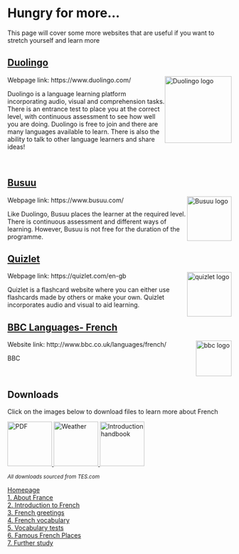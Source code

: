 <h1> Hungry for more... </h1> 
<body>
<p> This page will cover some more websites that are useful if you want to stretch yourself and learn more </p>
  <h2> <a href="https://www.duolingo.com/" > Duolingo </a> </h2> <img src="https://d35aaqx5ub95lt.cloudfront.net/images/logo-with-duo.png" alt="Duolingo logo" style="float:right;width:150px;height:150px;" >
  Webpage link: https://www.duolingo.com/
 <p> Duolingo is a language learning platform incorporating audio, visual and comprehension tasks. There is an entrance test to place you at the correct level, with continuous assessment to see how well you are doing. Duolingo is free to join and there are many languages available to learn. There is also the ability to talk to other language learners and share ideas! </p>
 <br>
<p> <h2> <a href="https://www.busuu.com/" > Busuu </a> </h2>  
 <img src="https://lh3.googleusercontent.com/53v92E5zR1PfZS5tDbyWUvsulfftD0QeAk_3RaWTfAWIUjAE6GC27sY8Suoc2bLJmn5r" alt="Busuu logo" style="float:right;height:100px;" >
 Webpage link: https://www.busuu.com/
  </p>
  <p> Like Duolingo, Busuu places the learner at the required level. There is continuous assessment and different ways of learning. However, Busuu is not free for the duration of the programme. </p>

<h2> <a href="https://quizlet.com/en-gb" > Quizlet </a> </h2> <img src="https://pbs.twimg.com/media/DsZnGbCUUAEBfGz.jpg" alt="quizlet logo" style="float:right;height:100px;" >
  Webpage link: https://quizlet.com/en-gb
  <p> Quizlet is a flashcard website where you can either use flashcards made by others or make your own. Quizlet incorporates audio and visual to aid learning. </p>

<h2> <a href="http://www.bbc.co.uk/languages/french/" >  BBC Languages- French </a> </h2>
<img src="https://bbc-uploads.s3.amazonaws.com/2KknodmqJ3pskRtRiSmgfpk7Jk6oja25gkdpS7Df6bSd7JhldmDokR4oRRD.jpg" alt="bbc logo" style="float:right;height:80px;" >
Website link: http://www.bbc.co.uk/languages/french/  
<p> BBC </p>
<br> 
<p> <h2> Downloads </h2> </p>
<p> Click on the images below to download files to learn more about French </p>
<p> <a href="https://drive.google.com/file/d/10gLDSlnqxUu02D-E2hytv2RianewWk2U/view" download>
  <img src="https://lh3.googleusercontent.com/BK8CCU6mPgkrNi_J47fTgZ0FUIhWHpupQdwTqlt6qAf6lKNHKUTAq9FC-0cuXMREY2NxNOQniPXuZ6JV0tz5CX-TpaJB72ovX5TokSAop29rnptSQHYJpBkmWT230J5x6nZo33hFRvtr49rcX_c7ydeMGK9LMFSnSWwyCqozbCR2vIhU4jlxS8pUukqfwXsXhtr_YnxnC0kaz6Mos3lmN_I3voHBvuh4XnUs_B9Nxm6LmR-0UnMIw0jCrG-u2xPfSKj6FagvtUkWyyM4jTSsDMb-D5-6A7Jk1Y0t1bBkYxdmx2InB6fKYx8Xd5NknskxR4f1KMko6eM9t1YIe1ReDXsiZzYfye6m_p8M6LCIWp_NHL2Q7O9nG-EQeiR7ZJgm-z3sLb_BCIYNbgOxbCncwW3H8p1TYqnB8Vt-ltu71c5a5mgpkF2dYyfs8EPdLx7fAmmtZ3QWcq5gJp0bvuHNqguRhUCtif0VkFF3Z3Xd5wAYqBLvMLeMssF9iItCVIc1PBUWGjEUbMcdIGEHiPAmtdrEonr7xYESyI8wta1niMXultE7R2821o3qzKvUZYYyGzTH6sv3hazhbIXONq6icnvK1jIzwIWCtGOXlEoaI8gU_HbxsxlqfxP6eyFqUj16fiRyMhD35y7d5_q6i8LXx9pOeb6IN65dTqVoAf_Da6JpC9gCanymCA=w1080-h1396-no" alt="PDF" height="100"> </a> 
  
  <a href="https://drive.google.com/file/d/1Tp-Fm9Ft3stZ0ggwo-FIe47HzHYnF4v1/view?usp=sharing" download>
  <img src="https://lh3.googleusercontent.com/6SujQiZ-ZWaPOeo7aqkPlT9POXYE0yrRYYU1rwRdqXb38vSmnvpXzJEfWh2JcdYVjSj_cYFZPoZtcLzhKOgyW5xjZiXd5TWBcbxTxdnrKiUHbrGSJFm3-JuBOzYzYjUym3F14FInWY0kq5xb_ET60hYxNCutm-EuquVZmc8T-OzEysZ54qkkF1P-6GjU-7FFxvAYeoDKhRd3ubzdYj7FxxukJSWPW6FdSd7szevEoxeBxqFlBtaaT_fqFoUk2QJFGFcoQtmnYm9XcCAF-4W1CI3cEEWWVpIVDQvvhFMg0oJ6V8Hooz9i775JRdQgNwjtPbP-UW-__kPTpYjLjkt1XdRaOwSUZsHKmEjXPfJiGGFzOlNf3ICoT0IL012e_SfqRNDntL_v_2X2025uPnybpX-VmQJqQ8EXA0ffQBrp5a-nk2i74_sO8hCYB7O1NRsH8x2Ewil808Yy890lSxgqv7PSPUleCB7GbsnDR8iEEfKowALqg4hvVofpzU4QzqopEMGeEj6_iXqq_x4RUT6gaXmCkMcJ7FUJMd83jspXwdzTxC8_EGM87sem-GSf9X_v0RcvRXUDlO4i0ldhRRZa-kDfn7UmA0pAPWqD8U5lHaHMkMEFPFFwSDlW65NTGKD_Tg5Rk5_Qny4shw0U99Jh0xEOaX9mRu8EWpFjh-AxX5aGj06FxDu2-g=w1500-h1125-no" alt="Weather" height="100">
</a>

<a href="https://drive.google.com/file/d/17x44xWci-4tXRl_itJ932uoZICl72A7e/view?usp=sharing" download>
  <img src="https://lh3.googleusercontent.com/Tg5PkDct1n_QRDin2FmcnormJo7SoNRfzfRHSnEvRIAm4XIs7B55CAtsr6cwPdwQC0lA7fb35zw-K-RKYsyMY1WSwqr42wKIF96M-7BBpJNC8u3Ouoxl1MUZz9FHjNKZqCl-a_IgSy6RAxCLTZHCQREuz5W7xlx_pQEISpuYJtzMhUWLagxXxGAMdxUW98U_GbpQ0wkwJzVYzUFZITT184C0IpqZgZHdM3FVoIs0gXJ9ELrDNDaVlO1M67hNjghgwwq95LCelOHrW_an2UpJ3MqD3ICcFCSfxKaYQVTDghbDxs384qsWn9Th4lEqzEfVauwHkx4boGv0hhTh3twpk71t0fnjk5Wd2dil1-ynGvH-CM6MnfCY_djtXcfTDApYk7UIDP58ic7ZqZKK_dP2hUiEhHHhb96FAlUgVHN8c4D0X32YdhnednGXyjOs2qVDsg-lds5oTzaG7Sykn8bHMnrdR-FpCBFmznQ88yGlzIxsk1LeOWIOYe1g2Psh0j_82YEthZj5xquXoNWeMMxVdE5M06zPqft9WxaQFx-JKFVRj3XqjetfxBQvRNTipvcl0FlKsEyvvrm2NolHqqGD1t1IiBojsVFJqTUfMtvY64BHZ6zlyVqWEtNW13qmnGV8_T8NPw_WVS51cMdsflPmnbIsw-Ih5lD2XvpYNs_R7Y4MScFcl-UWpA=w988-h1396-no" alt="Introduction handbook" height="100">
</a>

<p> <sup> <i> All downloads sourced from TES.com </i> </sup> </p>
 <body>
 
   <a  href="https://georginah2.github.io/SML5202-final-Hutt/" > Homepage </a> <br> 
  <a  href="https://georginah2.github.io/SML5202-final-Hutt/page2.html" > 1. About France </a> <br> 
  <a  href="https://georginah2.github.io/SML5202-final-Hutt/page3.html" > 2. Introduction to French  </a> <br> 
   <a  href="https://georginah2.github.io/SML5202-final-Hutt/page4.html" > 3. French greetings </a> <br>
  <a  href="https://georginah2.github.io/SML5202-final-Hutt/page5.html" > 4. French vocabulary </a> <br> 
 <a  href="https://georginah2.github.io/SML5202-final-Hutt/page6.html" > 5. Vocabulary tests  </a> <br> 
  <a  href= "https://georginah2.github.io/SML5202-final-Hutt/page7.html"> 6. Famous French Places  </a> <br>
  <a  href="https://georginah2.github.io/SML5202-final-Hutt/page8.html" > 7. Further study  </a>
 </body>

